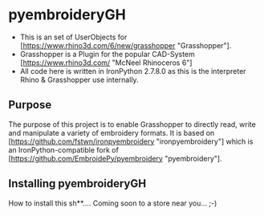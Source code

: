 # pyembroideryGH

- This is an set of UserObjects for [https://www.rhino3d.com/6/new/grasshopper "Grasshopper"].
- Grasshopper is a Plugin for the popular CAD-System [https://www.rhino3d.com/ "McNeel Rhinoceros 6"]
- All code here is written in IronPython 2.7.8.0 as this is the interpreter Rhino & Grasshopper use internally.

## Purpose

The purpose of this project is to enable Grasshopper to directly read, write and manipulate a variety of embroidery formats. It is based on [https://github.com/fstwn/ironpyembroidery "ironpyembroidery"] which is an IronPython-compatible fork of [https://github.com/EmbroidePy/pyembroidery "pyembroidery"].

## Installing pyembroideryGH

How to install this sh**.... Coming soon to a store near you... ;-)
